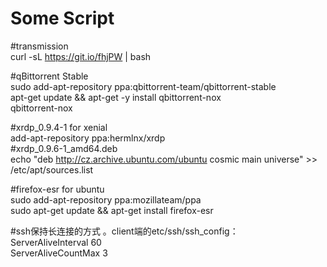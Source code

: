 # Some Script

#transmission  
curl -sL https://git.io/fhjPW | bash

#qBittorrent Stable  
sudo add-apt-repository ppa:qbittorrent-team/qbittorrent-stable  
apt-get update && apt-get -y install qbittorrent-nox  
qbittorrent-nox

#xrdp_0.9.4-1 for xenial  
add-apt-repository ppa:hermlnx/xrdp  
#xrdp_0.9.6-1_amd64.deb  
echo "deb http://cz.archive.ubuntu.com/ubuntu cosmic main universe" >> /etc/apt/sources.list

#firefox-esr for ubuntu  
sudo add-apt-repository ppa:mozillateam/ppa  
sudo apt-get update && apt-get install firefox-esr

#ssh保持长连接的方式 。client端的etc/ssh/ssh_config：  
ServerAliveInterval 60  
ServerAliveCountMax 3  
